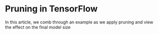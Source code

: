# Pruning in TensorFlow
In this article, we comb through an example as we apply pruning and view the effect on the final model size
